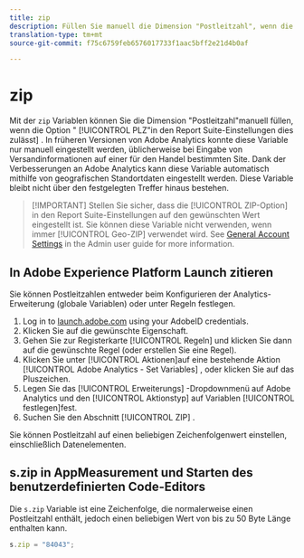 ```yaml
---
title: zip
description: Füllen Sie manuell die Dimension "Postleitzahl", wenn die Report Suite-Einstellungen dies zulassen.
translation-type: tm+mt
source-git-commit: f75c6759feb6576017733f1aac5bff2e21d4b0af

---
```



# zip

Mit der `zip` Variablen können Sie die Dimension &quot;Postleitzahl&quot;manuell füllen, wenn die Option &quot; [!UICONTROL PLZ&quot;in den Report Suite-Einstellungen dies zulässt] . In früheren Versionen von Adobe Analytics konnte diese Variable nur manuell eingestellt werden, üblicherweise bei Eingabe von Versandinformationen auf einer für den Handel bestimmten Site. Dank der Verbesserungen an Adobe Analytics kann diese Variable automatisch mithilfe von geografischen Standortdaten eingestellt werden. Diese Variable bleibt nicht über den festgelegten Treffer hinaus bestehen.

> [!IMPORTANT] Stellen Sie sicher, dass die [!UICONTROL ZIP-Option] in den Report Suite-Einstellungen auf den gewünschten Wert eingestellt ist. Sie können diese Variable nicht verwenden, wenn immer [!UICONTROL Geo-ZIP] verwendet wird. See [General Account Settings](/help/admin/admin/general-acct-settings-admin.md) in the Admin user guide for more information.

## In Adobe Experience Platform Launch zitieren

Sie können Postleitzahlen entweder beim Konfigurieren der Analytics-Erweiterung (globale Variablen) oder unter Regeln festlegen.

1. Log in to [launch.adobe.com](https://launch.adobe.com) using your AdobeID credentials.
2. Klicken Sie auf die gewünschte Eigenschaft.
3. Gehen Sie zur Registerkarte [!UICONTROL Regeln] und klicken Sie dann auf die gewünschte Regel (oder erstellen Sie eine Regel).
4. Klicken Sie unter [!UICONTROL Aktionen]auf eine bestehende Aktion [!UICONTROL Adobe Analytics - Set Variables] , oder klicken Sie auf das Pluszeichen.
5. Legen Sie das [!UICONTROL Erweiterungs] -Dropdownmenü auf Adobe Analytics und den [!UICONTROL Aktionstyp] auf Variablen [!UICONTROL festlegen]fest.
6. Suchen Sie den Abschnitt [!UICONTROL ZIP] .

Sie können Postleitzahl auf einen beliebigen Zeichenfolgenwert einstellen, einschließlich Datenelementen.

## s.zip in AppMeasurement und Starten des benutzerdefinierten Code-Editors

Die `s.zip` Variable ist eine Zeichenfolge, die normalerweise einen Postleitzahl enthält, jedoch einen beliebigen Wert von bis zu 50 Byte Länge enthalten kann.

```js
s.zip = "84043";
```
